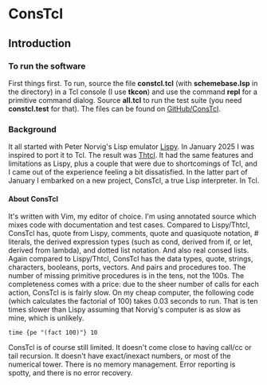 # ConsTcl

## Introduction

### To run the software

First things first. To run, source the file __constcl.tcl__ (with
__schemebase.lsp__ in the directory) in a Tcl console (I use __tkcon__) and use
the command __repl__ for a primitive command dialog.  Source
__all.tcl__ to run the test suite (you need __constcl.test__ for that). The
files can be found on [GitHub/ConsTcl](https://github.com/hoodiecrow/ConsTcl).

### Background

It all started with Peter Norvig's Lisp emulator
[Lispy](https://norvig.com/lispy.html). In January 2025 I was inspired to port
it to Tcl. The result was [Thtcl](https://github.com/hoodiecrow/thtcl). It had
the same features and limitations as Lispy, plus a couple that were due to
shortcomings of Tcl, and I came out of the experience feeling a bit
dissatisfied. In the latter part of January I embarked on a new project,
ConsTcl, a true Lisp interpreter. In Tcl.

#### About ConsTcl

It's written with Vim, my editor of choice. I'm using annotated source which
mixes code with documentation and test cases. Compared to Lispy/Thtcl, ConsTcl
has, quote from Lispy, comments, quote and quasiquote notation, # literals,
the derived expression types (such as cond, derived from if, or let, derived
from lambda), and dotted list notation. And also real consed lists. Again
compared to Lispy/Thtcl, ConsTcl has the data types, quote, strings,
characters, booleans, ports, vectors. And pairs and procedures too. The number
of missing primitive procedures is in the tens, not the 100s. The completeness
comes with a price: due to the sheer number of calls for each action, ConsTcl
is is fairly slow. On my cheap computer, the following code (which calculates
the factorial of 100) takes 0.03 seconds to run. That is ten times slower than
Lispy assuming that Norvig's computer is as slow as mine, which is unlikely.

```
time {pe "(fact 100)"} 10
```

ConsTcl is of course still limited. It doesn't come close to having call/cc or
tail recursion. It doesn't have exact/inexact numbers, or most of the numerical
tower. There is no memory management. Error reporting is spotty, and there is no
error recovery.

